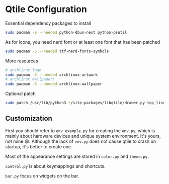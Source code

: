 # Qtile Configuration

Essential dependency packages to install

```bash
sudo pacman -S --needed python-dbus-next python-psutil
```

As for icons, you need nerd font or at least one font
that has been patched

```bash
sudo pacman -S --needed ttf-nerd-fonts-symbols
```

More resources

```bash
# archlinux logo
sudo pacman -S --needed archlinux-artwork
# archlinux wallpapers
sudo pacman -S --needed archlinux-wallpaper
```

Optional patch

```bash
sudo patch /usr/lib/python3.*/site-packages/libqtile/drawer.py top_line.patch
```

## Customization

First you should refer to `env_example.py` for creating the `env.py`,
which is mainly about hardware devices and unique system environment.
It's yours, not mine 😃.
Although the lack of `env.py` does not cause qtile to crash on startup,
it's better to create one.

Most of the appearance settings are stored in `color.py` and `theme.py`.

`control.py` is about keymappings and shortcuts.

`bar.py` focus on widgets on the bar.
